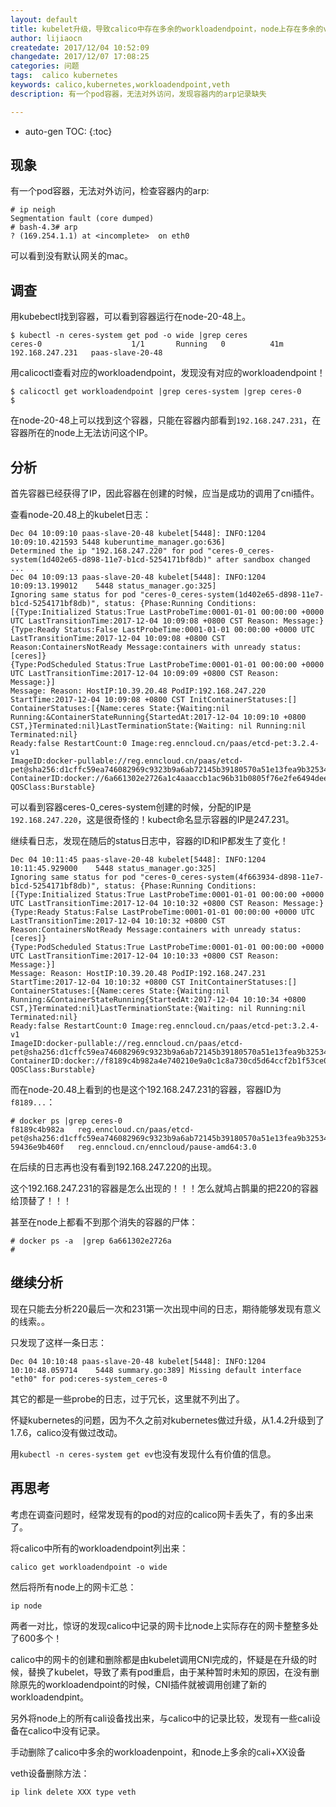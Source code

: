 ```yaml
---
layout: default
title: kubelet升级，导致calico中存在多余的workloadendpoint，node上存在多余的veth设备
author: lijiaocn
createdate: 2017/12/04 10:52:09
changedate: 2017/12/07 17:08:25
categories: 问题
tags:  calico kubernetes
keywords: calico,kubernetes,workloadendpoint,veth
description: 有一个pod容器，无法对外访问，发现容器内的arp记录缺失

---
```


* auto-gen TOC:
{:toc}

## 现象

有一个pod容器，无法对外访问，检查容器内的arp:

	# ip neigh
	Segmentation fault (core dumped)
	# bash-4.3# arp
	? (169.254.1.1) at <incomplete>  on eth0

可以看到没有默认网关的mac。

## 调查

用kubebectl找到容器，可以看到容器运行在node-20-48上。

	$ kubectl -n ceres-system get pod -o wide |grep ceres
	ceres-0                    1/1       Running   0          41m       192.168.247.231   paas-slave-20-48

用calicoctl查看对应的workloadendpoint，发现没有对应的workloadendpoint！

	$ calicoctl get workloadendpoint |grep ceres-system |grep ceres-0
	$ 

在node-20-48上可以找到这个容器，只能在容器内部看到`192.168.247.231`，在容器所在的node上无法访问这个IP。

## 分析

首先容器已经获得了IP，因此容器在创建的时候，应当是成功的调用了cni插件。

查看node-20.48上的kubelet日志：

	Dec 04 10:09:10 paas-slave-20-48 kubelet[5448]: INFO:1204 10:09:10.421593 5448 kuberuntime_manager.go:636]
	Determined the ip "192.168.247.220" for pod "ceres-0_ceres-system(1d402e65-d898-11e7-b1cd-5254171bf8db)" after sandbox changed
	...
	Dec 04 10:09:13 paas-slave-20-48 kubelet[5448]: INFO:1204 10:09:13.199012    5448 status_manager.go:325] 
	Ignoring same status for pod "ceres-0_ceres-system(1d402e65-d898-11e7-b1cd-5254171bf8db)", status: {Phase:Running Conditions:
	[{Type:Initialized Status:True LastProbeTime:0001-01-01 00:00:00 +0000 UTC LastTransitionTime:2017-12-04 10:09:08 +0800 CST Reason: Message:} 
	{Type:Ready Status:False LastProbeTime:0001-01-01 00:00:00 +0000 UTC LastTransitionTime:2017-12-04 10:09:08 +0800 CST Reason:ContainersNotReady Message:containers with unready status: [ceres]}
	{Type:PodScheduled Status:True LastProbeTime:0001-01-01 00:00:00 +0000 UTC LastTransitionTime:2017-12-04 10:09:09 +0800 CST Reason: Message:}] 
	Message: Reason: HostIP:10.39.20.48 PodIP:192.168.247.220 StartTime:2017-12-04 10:09:08 +0800 CST InitContainerStatuses:[] ContainerStatuses:[{Name:ceres State:{Waiting:nil Running:&ContainerStateRunning{StartedAt:2017-12-04 10:09:10 +0800 CST,}Terminated:nil}LastTerminationState:{Waiting: nil Running:nil Terminated:nil}
	Ready:false RestartCount:0 Image:reg.enncloud.cn/paas/etcd-pet:3.2.4-v1 
	ImageID:docker-pullable://reg.enncloud.cn/paas/etcd-pet@sha256:d1cffc59ea746082969c9323b9a6ab72145b39180570a51e13fea9b3253414ce
	ContainerID:docker://6a661302e2726a1c4aaaccb1ac96b31b0805f76e2fe6494dee023cef9bfde603}] QOSClass:Burstable}

可以看到容器ceres-0_ceres-system创建的时候，分配的IP是`192.168.247.220`，这是很奇怪的！kubect命名显示容器的IP是247.231。

继续看日志，发现在随后的status日志中，容器的ID和IP都发生了变化！

	Dec 04 10:11:45 paas-slave-20-48 kubelet[5448]: INFO:1204 10:11:45.929000    5448 status_manager.go:325] 
	Ignoring same status for pod "ceres-0_ceres-system(4f663934-d898-11e7-b1cd-5254171bf8db)", status: {Phase:Running Conditions:
	[{Type:Initialized Status:True LastProbeTime:0001-01-01 00:00:00 +0000 UTC LastTransitionTime:2017-12-04 10:10:32 +0800 CST Reason: Message:}
	{Type:Ready Status:False LastProbeTime:0001-01-01 00:00:00 +0000 UTC LastTransitionTime:2017-12-04 10:10:32 +0800 CST Reason:ContainersNotReady Message:containers with unready status: [ceres]}
	{Type:PodScheduled Status:True LastProbeTime:0001-01-01 00:00:00 +0000 UTC LastTransitionTime:2017-12-04 10:10:33 +0800 CST Reason: Message:}] 
	Message: Reason: HostIP:10.39.20.48 PodIP:192.168.247.231 StartTime:2017-12-04 10:10:32 +0800 CST InitContainerStatuses:[] ContainerStatuses:[{Name:ceres State:{Waiting:nil Running:&ContainerStateRunning{StartedAt:2017-12-04 10:10:34 +0800 CST,}Terminated:nil}LastTerminationState:{Waiting: nil Running:nil Terminated:nil}
	Ready:false RestartCount:0 Image:reg.enncloud.cn/paas/etcd-pet:3.2.4-v1 
	ImageID:docker-pullable://reg.enncloud.cn/paas/etcd-pet@sha256:d1cffc59ea746082969c9323b9a6ab72145b39180570a51e13fea9b3253414ce 
	ContainerID:docker://f8189c4b982a4e740210e9a0c1c8a730cd5d64ccf2b1f53ce092823bc7f46739}] QOSClass:Burstable}

而在node-20.48上看到的也是这个192.168.247.231的容器，容器ID为`f8189...`：

	# docker ps |grep ceres-0
	f8189c4b982a   reg.enncloud.cn/paas/etcd-pet@sha256:d1cffc59ea746082969c9323b9a6ab72145b39180570a51e13fea9b3253414ce
	59436e9b460f   reg.enncloud.cn/enncloud/pause-amd64:3.0 

在后续的日志再也没有看到192.168.247.220的出现。

这个192.168.247.231的容器是怎么出现的！！！怎么就鸠占鹊巢的把220的容器给顶替了！！！

甚至在node上都看不到那个消失的容器的尸体：

	# docker ps -a  |grep 6a661302e2726a
	#

## 继续分析

现在只能去分析220最后一次和231第一次出现中间的日志，期待能够发现有意义的线索。。

只发现了这样一条日志：

	Dec 04 10:10:48 paas-slave-20-48 kubelet[5448]: INFO:1204 10:10:48.059714    5448 summary.go:389] Missing default interface "eth0" for pod:ceres-system_ceres-0

其它的都是一些probe的日志，过于冗长，这里就不列出了。

怀疑kubernetes的问题，因为不久之前对kubernetes做过升级，从1.4.2升级到了1.7.6，calico没有做过改动。

用`kubectl -n ceres-system get ev`也没有发现什么有价值的信息。

## 再思考

考虑在调查问题时，经常发现有的pod的对应的calico网卡丢失了，有的多出来了。

将calico中所有的workloadendpoint列出来：

	calico get workloadendpoint -o wide 

然后将所有node上的网卡汇总：

	ip node

两者一对比，惊讶的发现calico中记录的网卡比node上实际存在的网卡整整多处了600多个！

calico中的网卡的创建和删除都是由kubelet调用CNI完成的，怀疑是在升级的时候，替换了kubelet，导致了素有pod重启，由于某种暂时未知的原因，在没有删除原先的workloadendpoint的时候，CNI插件就被调用创建了新的workloadendpint。

另外将node上的所有cali设备找出来，与calico中的记录比较，发现有一些cali设备在calico中没有记录。

手动删除了calico中多余的workloadenpoint，和node上多余的cali+XX设备

veth设备删除方法：

	ip link delete XXX type veth
